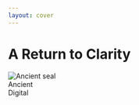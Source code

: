 ```yaml
---
layout: cover
---
```


<div class="flex items-center justify-center h-full">
<div class="text-center">
<GradientText startColor="#8B4513" endColor="#2ab5b5" direction="left-to-right">
<h1 class="mb-16">A Return to Clarity</h1>
</GradientText>
<div class="flex items-center justify-center space-x-32">
<div class="text-center">
<div class="w-56 h-56 rounded-3xl overflow-hidden shadow-xl bg-gradient-to-br from-amber-50 to-amber-100 flex items-center justify-center mb-6 border-2 border-amber-200">
<img src="/wax-seal.png" alt="Ancient seal" class="w-48 h-48 object-cover" />
</div>
<div class="text-xl opacity-75 text-amber-700">Ancient</div>
</div>
<div class="flex flex-col items-center">
<lucide-arrow-right class="text-6xl mb-2" style="color: #6B4423;" />
<div class="w-2 h-16 rounded-full" style="background: linear-gradient(to bottom, #8B4513, #2ab5b5);"></div>
<lucide-arrow-right class="text-6xl mt-2 text-brand-primary" />
</div>
<div class="text-center">
<div class="w-56 h-56 rounded-3xl shadow-xl bg-gradient-to-br from-teal-50 to-teal-100 flex items-center justify-center mb-6 border-2 border-teal-200">
<lucide-qr-code class="w-40 h-40 text-brand-primary" />
</div>
<div class="text-xl opacity-75 text-brand-primary">Digital</div>
</div>
</div>
</div>
</div>

<!--
seal.codes was created to solve this. We believe the solution isn't to build more complex systems, but to return to the simple clarity of a visible mark of trust. We're bringing the simple, elegant concept of the seal to the digital age - but powered by modern technology.
-->